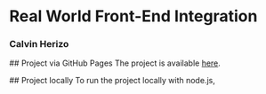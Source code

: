 # Real World Front-End Integration

### Calvin Herizo

## Project via GitHub Pages
The project is available [here](https://ozireh.github.io/beerorder/dist/).

## Project locally
To run the project locally with node.js, 